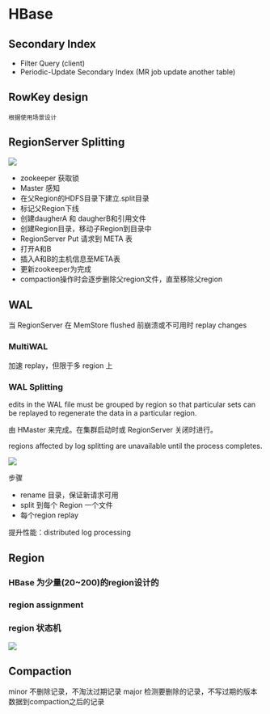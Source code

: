 # HBase


## Secondary Index
- Filter Query (client)
- Periodic-Update Secondary Index (MR job update another table)

## RowKey design

    根据使用场景设计
    
## RegionServer Splitting

![](https://hbase.apache.org/images/region_split_process.png)

- zookeeper 获取锁
- Master 感知
- 在父Region的HDFS目录下建立.split目录
- 标记父Region下线
- 创建daugherA 和 daugherB和引用文件
- 创建Region目录，移动子Region到目录中
- RegionServer Put 请求到 META 表
- 打开A和B
- 插入A和B的主机信息至META表
- 更新zookeeper为完成
- compaction操作时会逐步删除父region文件，直至移除父region

## WAL
 
  当 RegionServer 在 MemStore flushed 前崩溃或不可用时 replay changes
  
###  MultiWAL
  
  加速 replay，但限于多 region 上
  
### WAL Splitting

edits in the WAL file must be grouped by region so that particular sets can be replayed to regenerate the data in a particular region.

由 HMaster 来完成。在集群启动时或 RegionServer 关闭时进行。

regions affected by log splitting are unavailable until the process completes.

![](http://blog.cloudera.com//wp-content/uploads/2012/06/log-splitting.png)

步骤

- rename 目录，保证新请求可用
- split 到每个 Region 一个文件
- 每个region replay

提升性能：distributed log processing

## Region

### HBase 为少量(20~200)的region设计的

### region assignment

### region 状态机

![](https://hbase.apache.org/images/region_states.png)


## Compaction

minor 不删除记录，不淘汰过期记录
major 检测要删除的记录，不写过期的版本数据到compaction之后的记录

